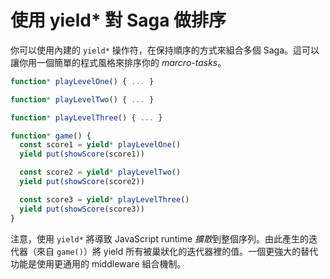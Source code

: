 # 使用 yield* 對 Saga 做排序

你可以使用內建的 `yield*` 操作符，在保持順序的方式來組合多個 Saga。這可以讓你用一個簡單的程式風格來排序你的 *marcro-tasks*。

```javascript
function* playLevelOne() { ... }

function* playLevelTwo() { ... }

function* playLevelThree() { ... }

function* game() {
  const score1 = yield* playLevelOne()
  yield put(showScore(score1))

  const score2 = yield* playLevelTwo()
  yield put(showScore(score2))

  const score3 = yield* playLevelThree()
  yield put(showScore(score3))
}
```

注意，使用 `yield*` 將導致 JavaScript runtime *擴散*到整個序列。由此產生的迭代器（來自 `game()`）將 yield 所有被巢狀化的迭代器裡的值。一個更強大的替代功能是使用更通用的 middleware 組合機制。
